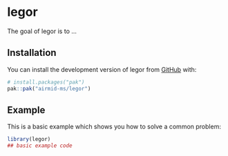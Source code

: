 
# legor

<!-- badges: start -->
<!-- badges: end -->

The goal of legor is to ...

## Installation

You can install the development version of legor from [GitHub](https://github.com/) with:

``` r
# install.packages("pak")
pak::pak("airmid-ms/legor")
```

## Example

This is a basic example which shows you how to solve a common problem:

``` r
library(legor)
## basic example code
```


